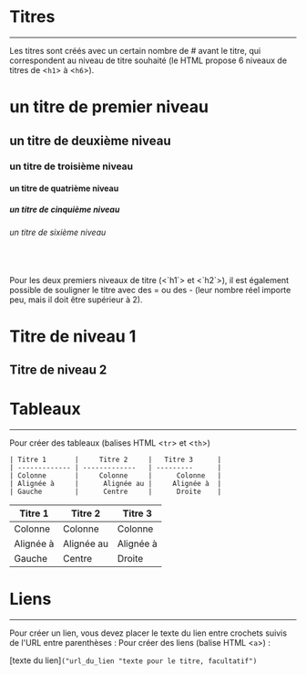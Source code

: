 # Titres
---------


Les titres sont créés avec un certain nombre de # avant le titre, qui correspondent au niveau de titre souhaité (le HTML propose 6 niveaux de titres de <`h1`> à <`h6`>).

# un titre de premier niveau
## un titre de deuxième niveau
### un titre de troisième niveau
#### un titre de quatrième niveau
##### un titre de cinquième niveau
###### un titre de sixième niveau

<br>
<br>
Pour les deux premiers niveaux de titre (<`h1`> et <`h2`>), il est également possible de souligner le titre avec des = ou des - (leur nombre réel importe peu, mais il doit être supérieur à 2).

Titre de niveau 1
=====================

Titre de niveau 2
-------------------

# Tableaux
-----------

Pour créer des tableaux (balises HTML <`tr`> et <`th`>)
<br>

```
| Titre 1       |     Titre 2     |   Titre 3      |
| ------------- | -------------   | ---------      |
| Colonne       |     Colonne     |      Colonne   |
| Alignée à     |      Alignée au |     Alignée à  |
| Gauche        |      Centre     |      Droite    |
```

| Titre 1       |     Titre 2     |   Titre 3      |
| ------------- | -------------   | ---------      |
| Colonne       |     Colonne     |      Colonne   |
| Alignée à     |      Alignée au |     Alignée à  |
| Gauche        |      Centre     |      Droite    |


# Liens
---------

Pour créer un lien, vous devez placer le texte du lien entre crochets suivis de l'URL entre parenthèses :
Pour créer des liens (balise HTML <`a`>) :

[texte du lien]`("url_du_lien "texte pour le titre, facultatif")`

